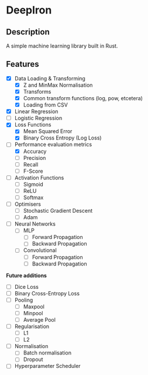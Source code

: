 # DeepIron

## Description
A simple machine learning library built in Rust.

## Features

- [X] Data Loading & Transforming
    - [X] Z and MinMax Normalisation
    - [X] Transforms
    - [X] Common transform functions (log, pow, etcetera)
    - [X] Loading from CSV
- [X] Linear Regression
- [ ] Logistic Regression
- [X] Loss Functions
    - [X] Mean Squared Error
    - [X] Binary Cross Entropy (Log Loss)
- [ ] Performance evaluation metrics
    - [X] Accuracy
    - [ ] Precision
    - [ ] Recall
    - [ ] F-Score
- [ ] Activation Functions
    - [ ] Sigmoid
    - [ ] ReLU
    - [ ] Softmax
- [ ] Optimisers
    - [ ] Stochastic Gradient Descent
    - [ ] Adam
- [ ] Neural Networks
    - [ ] MLP
        - [ ] Forward Propagation
        - [ ] Backward Propagation
    - [ ] Convolutional
        - [ ] Forward Propagation
        - [ ] Backward Propagation

**Future additions**
- [ ] Dice Loss
- [ ] Binary Cross-Entropy Loss
- [ ] Pooling
    - [ ] Maxpool
    - [ ] Minpool
    - [ ] Average Pool
- [ ] Regularisation
    - [ ] L1
    - [ ] L2
- [ ] Normalisation
    - [ ] Batch normalisation
    - [ ] Dropout
- [ ] Hyperparameter Scheduler
